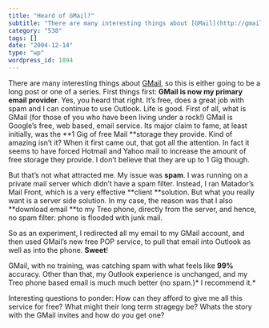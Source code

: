 ```yaml
---
title: "Heard of GMail?"
subtitle: "There are many interesting things about [GMail](http://gmail.google.com/gmail), so this is either go..."
category: "538"
tags: []
date: "2004-12-14"
type: "wp"
wordpress_id: 1894
---
```

There are many interesting things about [GMail](http://gmail.google.com/gmail), so this is either going to be a long post or one of a series. First things first: **GMail is now my primary email provider**. Yes, you heard that right. It’s free, does a great job with spam and I can continue to use Outlook. Life is good.
First of all, what is GMail (for those of you who have been living under a rock!) GMail is Google’s free, web based, email service. Its major claim to fame, at least initially, was the **1 Gig of free Mail **storage they provide. Kind of amazing isn’t it? When it first came out, that got all the attention. In fact it seems to have forced Hotmail and Yahoo mail to increase the amount of free storage they provide. I don’t believe that they are up to 1 Gig though.

But that’s not what attracted me. My issue was **spam**. I was running on a private mail server which didn’t have a spam filter. Instead, I ran Matador’s Mail Front, which is a very effective **client **solution. But what you really want is a server side solution. In my case, the reason was that I also **download email **to my Treo phone, directly from the server, and hence, no spam filter: phone is flooded with junk mail.

So as an experiment, I redirected all my email to my GMail account, and then used GMail’s new free POP service, to pull that email into Outlook as well as into the phone. **Sweet**! 

GMail, with no training, was catching spam with what feels like **99%** accuracy. Other than that, my Outlook experience is unchanged, and my Treo phone based email is much much better (no spam.)* I recommend it.*

Interesting questions to ponder: How can they afford to give me all this service for free? What might their long term stragegy be? Whats the story with the GMail invites and how do you get one?